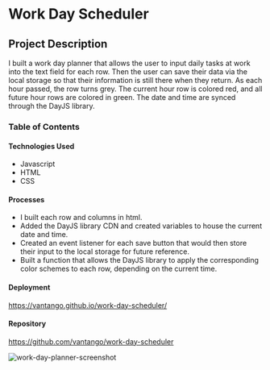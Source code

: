 # Work Day Scheduler

## Project Description
I built a work day planner that allows the user to input daily tasks at work into the text field for each row. Then the user can save their data via the local storage so that their information is still there when they return. As each hour passed, the row turns grey. The current hour row is colored red, and all future hour rows are colored in green. The date and time are synced through the DayJS library.

### Table of Contents

#### Technologies Used
* Javascript
* HTML
* CSS

#### Processes
* I built each row and columns in html.
* Added the DayJS library CDN and created variables to house the current date and time.
* Created an event listener for each save button that would then store their input to the local storage for future reference.
* Built a function that allows the DayJS library to apply the corresponding color schemes to each row, depending on the current time.

#### Deployment
https://vantango.github.io/work-day-scheduler/

#### Repository
https://github.com/vantango/work-day-scheduler

![work-day-planner-screenshot]()